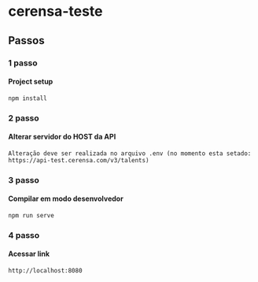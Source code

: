 # cerensa-teste

## Passos

### 1 passo
#### Project setup
```
npm install
```

### 2 passo
#### Alterar servidor do HOST da API
```
Alteração deve ser realizada no arquivo .env (no momento esta setado: https://api-test.cerensa.com/v3/talents) 
```

### 3 passo
#### Compilar em modo desenvolvedor 
```
npm run serve
```

### 4 passo
#### Acessar link
```
http://localhost:8080
```
